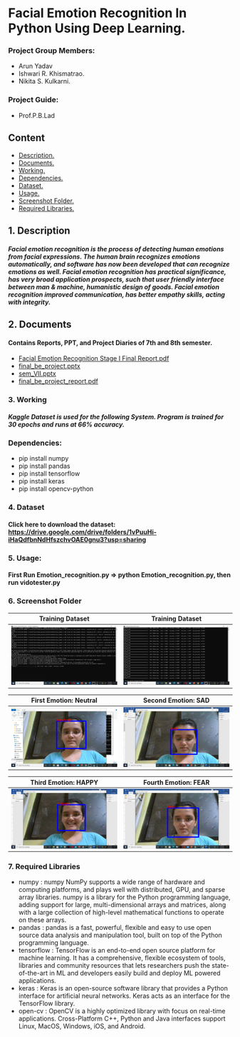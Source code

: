 # Facial Emotion Recognition In Python Using Deep Learning.
### Project Group Members:
* Arun Yadav
* Ishwari R. Khismatrao.
* Nikita S. Kulkarni.
### Project Guide:
* Prof.P.B.Lad
## Content
* [ Description. ](#desc)
* [ Documents. ](#doc )
* [ Working. ](#working )
* [ Dependencies. ](#dependencies )
* [ Dataset. ](#dataset )
* [ Usage. ](#usage )
* [ Screenshot Folder. ](#ss )
* [ Required Libraries. ](#rl )



<a name="desc"></a>
## 1. Description

##### Facial emotion recognition is the process of detecting human emotions from facial expressions. The human brain recognizes emotions automatically, and software has now been developed that can recognize emotions as well. Facial emotion recognition has practical significance, has very broad application prospects, such that user friendly interface between man & machine, humanistic design of goods. Facial emotion recognition improved communication, has better empathy skills, acting with integrity.


<a name="doc"></a>
## 2. Documents
#### Contains Reports, PPT, and Project Diaries of 7th and 8th semester. 
* [Facial Emotion Recognition Stage I Final Report.pdf](https://github.com/nikita180899/Facial-Emotion-Recognition/files/6523615/Facial.Emotion.Recognition.Stage.I.Final.Report.pdf)
* [final_be_project.pptx](https://github.com/nikita180899/Facial-Emotion-Recognition/files/6523652/final_be_project.pptx)
* [sem_VII.pptx](https://github.com/nikita180899/Facial-Emotion-Recognition/files/6523653/sem_VII.pptx)
* [final_be_project_report.pdf](https://github.com/nikita180899/Facial-Emotion-Recognition/files/6523627/final_be_project_report.pdf)
<a name="working"></a>
### 3. Working
##### Kaggle Dataset is used for the following System. Program is trained for 30 epochs and runs at 66% accuracy.

<a name="dependencies"></a>
### Dependencies:
* pip install numpy
* pip install pandas
* pip install tensorflow
* pip install keras
* pip install opencv-python

<a name="dataset"></a>
### 4. Dataset
#### Click here to download the dataset: https://drive.google.com/drive/folders/1vPuuHi-iHaQdfbnNdHfszchvOAE0gnu3?usp=sharing

<a name="usage"></a>
### 5. Usage:
#### First Run Emotion_recognition.py => python Emotion_recognition.py, then run vidotester.py

<a name="ss"></a>
### 6. Screenshot Folder

| Training Dataset                                         | Training Dataset                                         |
| -------------                                            | -------------                                            |
| ![name-of-you-image](https://github.com/nikita180899/Facial-Emotion-Recognition/blob/master/cmd2.png?raw=true)  | ![name-of-you-image](https://github.com/nikita180899/Facial-Emotion-Recognition/blob/master/cmd5.png?raw=true)  |

| First Emotion: Neutral                                   | Second Emotion: SAD                                      |
| -------------                                            | -------------                                            |
| ![name-of-you-image](https://github.com/nikita180899/Facial-Emotion-Recognition/blob/master/result1.png?raw=true)  | ![name-of-you-image](https://github.com/nikita180899/Facial-Emotion-Recognition/blob/master/result2.png?raw=true)  |

| Third Emotion: HAPPY                                                                                              | Fourth Emotion: FEAR |
| -------------                                                                                                     | ------------- |
|  ![name-of-you-image](https://github.com/nikita180899/Facial-Emotion-Recognition/blob/master/result3.png?raw=true)| ![name-of-you-image](https://github.com/nikita180899/Facial-Emotion-Recognition/blob/master/result4.png?raw=true) |

<a name="rl"></a>
### 7. Required Libraries
* numpy : numpy NumPy supports a wide range of hardware and computing platforms, and plays well with distributed, GPU, and sparse array libraries. numpy is a library for the Python programming language, adding support for large, multi-dimensional arrays and matrices, along with a large collection of high-level mathematical functions to operate on these arrays.
* pandas : pandas is a fast, powerful, flexible and easy to use open source data analysis and manipulation tool, built on top of the Python programming language.
* tensorflow : TensorFlow is an end-to-end open source platform for machine learning. It has a comprehensive, flexible ecosystem of tools, libraries and community resources that lets researchers push the state-of-the-art in ML and developers easily build and deploy ML powered applications.
* keras : Keras is an open-source software library that provides a Python interface for artificial neural networks. Keras acts as an interface for the TensorFlow library. 
* open-cv : OpenCV is a highly optimized library with focus on real-time applications. Cross-Platform C++, Python and Java interfaces support Linux, MacOS, Windows, iOS, and Android.
